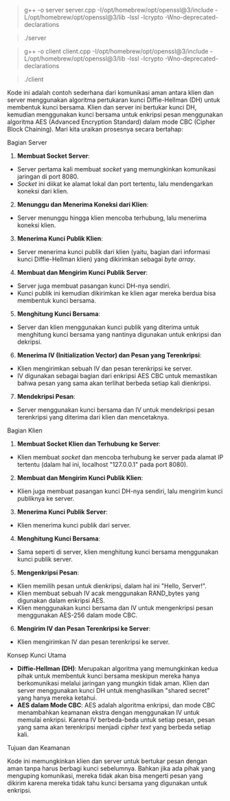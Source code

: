 > g++ -o server server.cpp -I/opt/homebrew/opt/openssl@3/include -L/opt/homebrew/opt/openssl@3/lib -lssl -lcrypto -Wno-deprecated-declarations

> ./server

> g++ -o client client.cpp -I/opt/homebrew/opt/openssl@3/include -L/opt/homebrew/opt/openssl@3/lib -lssl -lcrypto -Wno-deprecated-declarations

> ./client

Kode ini adalah contoh sederhana dari komunikasi aman antara klien dan server menggunakan algoritma pertukaran kunci Diffie-Hellman (DH) untuk membentuk kunci bersama. Klien dan server ini bertukar kunci DH, kemudian menggunakan kunci bersama untuk enkripsi pesan menggunakan algoritma AES (Advanced Encryption Standard) dalam mode CBC (Cipher Block Chaining). Mari kita uraikan prosesnya secara bertahap:

Bagian Server

1. **Membuat Socket Server**:

- Server pertama kali membuat *socket* yang memungkinkan komunikasi jaringan di port 8080.
- *Socket* ini diikat ke alamat lokal dan port tertentu, lalu mendengarkan koneksi dari klien.

2. **Menunggu dan Menerima Koneksi dari Klien**:

- Server menunggu hingga klien mencoba terhubung, lalu menerima koneksi klien.

3. **Menerima Kunci Publik Klien**:

- Server menerima kunci publik dari klien (yaitu, bagian dari informasi kunci Diffie-Hellman klien) yang dikirimkan sebagai *byte array*.

4. **Membuat dan Mengirim Kunci Publik Server**:

- Server juga membuat pasangan kunci DH-nya sendiri.
- Kunci publik ini kemudian dikirimkan ke klien agar mereka berdua bisa membentuk kunci bersama.

5. **Menghitung Kunci Bersama**:

- Server dan klien menggunakan kunci publik yang diterima untuk menghitung kunci bersama yang nantinya digunakan untuk enkripsi dan dekripsi.

6. **Menerima IV (Initialization Vector) dan Pesan yang Terenkripsi**:

- Klien mengirimkan sebuah IV dan pesan terenkripsi ke server.
- IV digunakan sebagai bagian dari enkripsi AES CBC untuk memastikan bahwa pesan yang sama akan terlihat berbeda setiap kali dienkripsi.

7. **Mendekripsi Pesan**:

- Server menggunakan kunci bersama dan IV untuk mendekripsi pesan terenkripsi yang diterima dari klien dan mencetaknya.

Bagian Klien

1. **Membuat Socket Klien dan Terhubung ke Server**:

- Klien membuat *socket* dan mencoba terhubung ke server pada alamat IP tertentu (dalam hal ini, localhost "127.0.0.1" pada port 8080).

2. **Membuat dan Mengirim Kunci Publik Klien**:

- Klien juga membuat pasangan kunci DH-nya sendiri, lalu mengirim kunci publiknya ke server.

3. **Menerima Kunci Publik Server**:

- Klien menerima kunci publik dari server.

4. **Menghitung Kunci Bersama**:

- Sama seperti di server, klien menghitung kunci bersama menggunakan kunci publik server.

5. **Mengenkripsi Pesan**:

- Klien memilih pesan untuk dienkripsi, dalam hal ini "Hello, Server!".
- Klien membuat sebuah IV acak menggunakan RAND_bytes yang digunakan dalam enkripsi AES.
- Klien menggunakan kunci bersama dan IV untuk mengenkripsi pesan menggunakan AES-256 dalam mode CBC.

6. **Mengirim IV dan Pesan Terenkripsi ke Server**:

- Klien mengirimkan IV dan pesan terenkripsi ke server.

Konsep Kunci Utama

- **Diffie-Hellman (DH)**: Merupakan algoritma yang memungkinkan kedua pihak untuk membentuk kunci bersama meskipun mereka hanya berkomunikasi melalui jaringan yang mungkin tidak aman. Klien dan server menggunakan kunci DH untuk menghasilkan "shared secret" yang hanya mereka ketahui.
- **AES dalam Mode CBC**: AES adalah algoritma enkripsi, dan mode CBC menambahkan keamanan ekstra dengan menggunakan IV untuk memulai enkripsi. Karena IV berbeda-beda untuk setiap pesan, pesan yang sama akan terenkripsi menjadi *cipher text* yang berbeda setiap kali.

Tujuan dan Keamanan

Kode ini memungkinkan klien dan server untuk bertukar pesan dengan aman tanpa harus berbagi kunci sebelumnya. Bahkan jika ada pihak yang menguping komunikasi, mereka tidak akan bisa mengerti pesan yang dikirim karena mereka tidak tahu kunci bersama yang digunakan untuk enkripsi.

